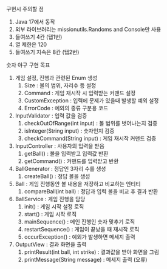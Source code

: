 구현시 주의할 점

1. Java 17에서 동작
2. 외부 라이브러리는 missionutils.Randoms and Console만 사용
3. 들여쓰기 4칸 (탭1번)
4. 열 제한은 120
5. 들여쓰기 지속은 8칸 (탭2번)


숫자 야구 구현 목표

1. 게임 설정, 진행과 관련된 Enum 생성
   1. Size : 볼의 범위, 자리수 등 설정
   2. Command : 게임 재시작 시 입력받는 커맨드 설정
   3. CustomException : 입력에 문제가 있을때 발생할 예외 설정
   4. ErrorCode : 예외의 종류 구분용 코드
2. InputValidator : 입력 값을 검증
   1. checkOutOfRange(int input) : 볼 범위를 벗어나는지 검증
   2. isInteger(String input) : 숫자인지 검증
   3. checkCommand(String input) : 게임 재시작 커맨드 검증
3. InputController : 사용자의 입력을 받음
   1. getBall() : 볼을 입력받고 입력값 반환
   2. getCommand() : 커맨드를 입력받고 반환
4. BallGenerator : 정답인 3자리 수를 생성
   1. createBall() : 정답 볼을 생성
5. Ball : 게임 진행동안 볼 내용을 저장하고 비교하는 엔티티
   1. compareBall(int ball) : 정답과 입력 볼을 비교 후 결과 반환
6. BallService : 게임 진행을 담당
   1. init() : 게임 시작 설정 로직
   2. start() : 게임 시작 로직
   3. mainSequence() : 메인 진행인 숫자 맞추기 로직
   4. restartSequence() : 게임이 끝났을 때 재시작 로직
   5. occurException() : 예외가 발생하면 메세지 출력
7. OutputView : 결과 화면을 출력
   1. printResult(int ball, int strike) : 결과값을 받아 화면을 그림
   2. printMessage(String message) : 메세지 출력 (오류)